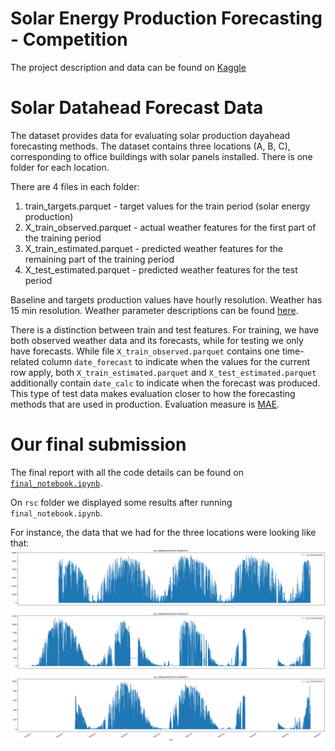 # Solar Energy Production Forecasting - Competition

The project description and data can be found on [Kaggle](https://www.kaggle.com/competitions/solar-energy-production-forecasting)

# Solar Datahead Forecast Data

The dataset provides data for evaluating solar production dayahead forecasting methods.
The dataset contains three locations (A, B, C), corresponding to office buildings with solar panels installed.
There is one folder for each location.

There are 4 files in each folder:

1. train_targets.parquet - target values for the train period (solar energy production)
2. X_train_observed.parquet - actual weather features for the first part of the training period
2. X_train_estimated.parquet - predicted weather features for the remaining part of the training period
2. X_test_estimated.parquet - predicted weather features for the test period

Baseline and targets production values have hourly resolution.
Weather has 15 min resolution.
Weather parameter descriptions can be found [here](https://www.meteomatics.com/en/api/available-parameters/alphabetic-list/).

There is a distinction between train and test features.
For training, we have both observed weather data and its forecasts, while for testing we only have forecasts.
While file `X_train_observed.parquet` contains one time-related column `date_forecast` to indicate when the values for the current row apply,
both `X_train_estimated.parquet` and  `X_test_estimated.parquet` additionally contain `date_calc` to indicate when the forecast was produced.
This type of test data makes evaluation closer to how the forecasting methods that are used in production.
Evaluation measure is [MAE](https://en.wikipedia.org/wiki/Mean_absolute_error).

# Our final submission

The final report with all the code details can be found on [`final_notebook.ipynb`](final_notebook.ipynb).

On `rsc` folder we displayed some results after running `final_notebook.ipynb`.

For instance, the data that we had for the three locations were looking like that:
![image info](./rsc/1_raw_data.png)
